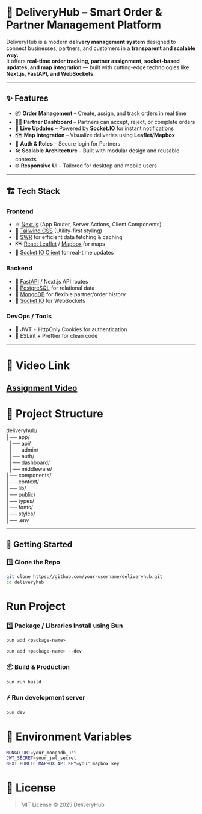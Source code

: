 # 🚚 DeliveryHub – Smart Order & Partner Management Platform

DeliveryHub is a modern **delivery management system** designed to connect businesses, partners, and customers in a **transparent and scalable way**.  
It offers **real-time order tracking, partner assignment, socket-based updates, and map integration** — built with cutting-edge technologies like **Next.js, FastAPI, and WebSockets**.

---

## ✨ Features

- 📦 **Order Management** – Create, assign, and track orders in real time  
- 👨‍🔧 **Partner Dashboard** – Partners can accept, reject, or complete orders  
- 🔔 **Live Updates** – Powered by **Socket.IO** for instant notifications  
- 🗺️ **Map Integration** – Visualize deliveries using **Leaflet/Mapbox**  
- 🔐 **Auth & Roles** – Secure login for Partners  
- 🛠️ **Scalable Architecture** – Built with modular design and reusable contexts  
- 🌐 **Responsive UI** – Tailored for desktop and mobile users  

---

## 🏗️ Tech Stack

### Frontend
- ⚛️ [Next.js](https://nextjs.org/) (App Router, Server Actions, Client Components)  
- 🎨 [Tailwind CSS](https://tailwindcss.com/) (Utility-first styling)  
- 📡 [SWR](https://swr.vercel.app/) for efficient data fetching & caching  
- 🗺️ [React Leaflet](https://react-leaflet.js.org/) / [Mapbox](https://www.mapbox.com/) for maps  
- 🔔 [Socket.IO Client](https://socket.io/) for real-time updates  

### Backend
- 🚀 [FastAPI](https://fastapi.tiangolo.com/) / Next.js API routes  
- 💾 [PostgreSQL](https://www.postgresql.org/) for relational data  
- 🍃 [MongoDB](https://www.mongodb.com/) for flexible partner/order history  
- 🔌 [Socket.IO](https://socket.io/) for WebSockets  

### DevOps / Tools
- 🔑 JWT + HttpOnly Cookies for authentication  
- 🧹 ESLint + Prettier for clean code  

---
# 📂 Video Link 

[Assignment Video](https://drive.google.com/file/d/1kNoA8hMgYKf1udzdGSmAy4nGpShH1D5X/view?usp=drive_link)
---

# 📂 Project Structure

deliveryhub/ </br>
│── app/          </br> 
&nbsp;&nbsp;│── api/          </br> 
&nbsp;&nbsp;│── admin/          </br> 
&nbsp;&nbsp;│── auth/          </br> 
&nbsp;&nbsp;│── dashboard/          </br> 
&nbsp;&nbsp;│── middleware/          </br> 
│── components/   </br>
│── context/      </br>
│── lib/          </br>
│── public/       </br>
│── types/       </br>
│── fonts/       </br>
│── styles/       </br>
│── .env          </br>


---

## 🚀 Getting Started

### 1️⃣ Clone the Repo

```bash
git clone https://github.com/your-username/deliveryhub.git
cd deliveryhub
```
# Run Project

### 1️⃣ Package / Libraries Install using Bun
```bash
bun add <package-name>

bun add <package-name> --dev
```

### 📦 Build & Production

```bash 
bun run build
```

### ⚡ Run development server

```bash 
bun dev
```

# 🔑 Environment Variables

```bash
MONGO_URI=your_mongodb_uri
JWT_SECRET=your_jwt_secret
NEXT_PUBLIC_MAPBOX_API_KEY=your_mapbox_key
```

# 📜 License

> MIT License © 2025 DeliveryHub
